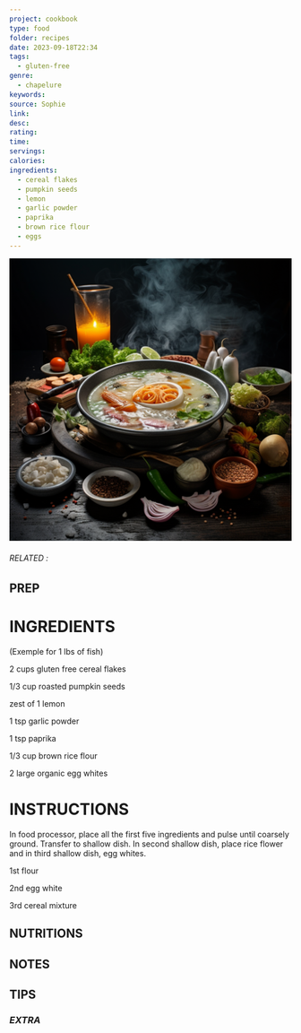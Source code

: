 ```yaml
---
project: cookbook
type: food
folder: recipes
date: 2023-09-18T22:34
tags:
  - gluten-free
genre:
  - chapelure
keywords: 
source: Sophie
link: 
desc: 
rating: 
time: 
servings: 
calories: 
ingredients:
  - cereal flakes
  - pumpkin seeds
  - lemon
  - garlic powder
  - paprika
  - brown rice flour
  - eggs
---
```


![IMAGE](_default.png)

###### *RELATED* : 


## PREP


# INGREDIENTS

(Exemple for 1 lbs of fish)
  

2 cups gluten free cereal flakes

1/3 cup roasted pumpkin seeds

zest of 1 lemon

1 tsp garlic powder

1 tsp paprika

1/3 cup brown rice flour

2 large organic egg whites


# INSTRUCTIONS

In food processor, place all the first five ingredients and pulse until coarsely ground. Transfer to shallow dish. In second shallow dish, place rice flower and in third shallow dish, egg whites. 

  
1st flour

2nd egg white

3rd cereal mixture


## NUTRITIONS



## NOTES



## TIPS



### *EXTRA*



